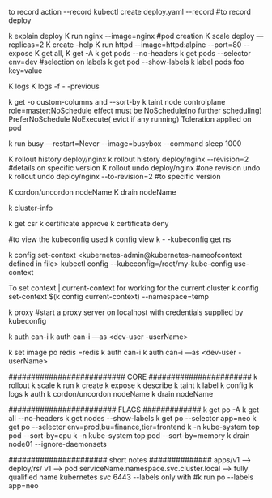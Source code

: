 to record action  --record
kubectl create deploy.yaml --record #to record deploy 

k explain deploy
K run nginx --image=nginx #pod creation
K scale deploy <name> —replicas=2
K create -help
K run httpd --image=httpd:alpine --port=80 --expose
K get all, K get -A
k get pods --no-headers
k get pods --selector env=dev #selection on labels
k get pod --show-labels
k label pods foo key=value

K logs <pod>
K logs <pod> -f -  -previous

k get -o custom-columns and --sort-by
k taint node controlplane role=master:NoSchedule
effect must be NoSchedule(no further scheduling) PreferNoSchedule  NoExecute( evict if any running)
Toleration applied on pod



k run busy —restart=Never --image=busybox  --command sleep  1000

K rollout history deploy/nginx 
k rollout history deploy/nginx --revision=2  #details on specific version
K rollout undo deploy/nginx #one revision undo
k rollout undo  deploy/nginx --to-revision=2 #to specific version 

K cordon/uncordon nodeName
K drain nodeName

k cluster-info

k get csr
k certificate approve <csr-name-userName>
k certificate deny <csr-name-userName>

#to view the kubeconfig used
k config view 
k - -kubeconfig <kubeconfigfile> get ns

k config set-context <kubernetes-admin@kubernetes-nameofcontext defined in file>
kubectl config --kubeconfig=/root/my-kube-config use-context <research-contextName>


To set context | current-context for working for the current cluster
k config set-context $(k config current-context) --namespace=temp

k proxy #start a proxy server on localhost with credentials supplied by kubeconfig


k auth can-i  <delete deploy> 
k auth can-i  <delete deploy>  —as <dev-user -userName>


k set image po redis <redis container name>=redis
k auth can-i  <delete deploy> 
k auth can-i  <delete deploy>  —as <dev-user -userName>


##########################  CORE  #######################
k rollout
k scale
k run 
k create
k expose 
k describe 
k taint
k label
k config 
k logs
k auth
k cordon/uncordon nodeName
k drain nodeName

######################## FLAGS #############
k get po -A 
k get all --no-headers 
k get nodes --show-labels
k get po --selector app=neo
k get po --selector env=prod,bu=finance,tier=frontend
k -n kube-system top pod --sort-by=cpu
k -n kube-system top pod --sort-by=memory
k drain node01 --ignore-daemonsets


###################### short notes ##############
apps/v1 --> deploy/rs/
v1 --> pod
serviceName.namespace.svc.cluster.local --> fully qualified name
kubernetes svc 6443
--labels only with  #k run po --labels app=neo